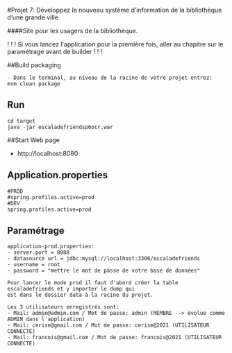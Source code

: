 #Projet 7: Développez le nouveau système d’information de la bibliothèque d’une grande ville

####Site pour les usagers de la bibliothèque.

! ! ! Si vous lancez l'application pour la première fois, aller au chapitre sur le paramétrage avant de builder ! ! !


##Build packaging
```
- Dans le terminal, au niveau de la racine de votre projet entrez:
mvm clean package
```

## Run
```
cd target
java -jar escaladefriendsp6ocr.war
```

##Start Web page
- http://localhost:8080

## Application.properties
```
#PROD
#spring.profiles.active=prod
#DEV
spring.profiles.active=prod
```

## Paramétrage
```
application-prod.properties:
- server.port = 8088
- datasource url = jdbc:mysql://localhost:3306/escaladefriends
- username = root
- password = "mettre le mot de passe de votre base de données"

Pour lancer le mode prod il faut d'abord créer la table escaladefriends et y importer le dump qui 
est dans le dossier data à la racine du projet.

Les 3 utilisateurs enregistrés sont:
- Mail: admin@admin.com / Mot de passe: admin (MEMBRE --> évolue comme ADMIN dans l'application)
- Mail: cerise@gmail.com / Mot de passe: cerise@2021 (UTILISATEUR CONNECTE)
- Mail: francois@gmail.com / Mot de passe: francois@2021 (UTILISATEUR CONNECTE)
```

